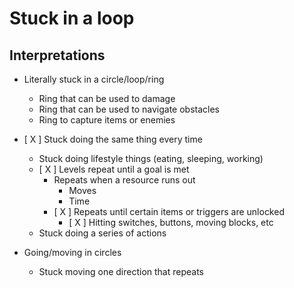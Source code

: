 # Stuck in a loop

## Interpretations

-   Literally stuck in a circle/loop/ring
    -   Ring that can be used to damage
    -   Ring that can be used to navigate obstacles
    -   Ring to capture items or enemies
-   [ X ] Stuck doing the same thing every time
    -   Stuck doing lifestyle things (eating, sleeping, working)
    -   [ X ] Levels repeat until a goal is met
        -   Repeats when a resource runs out
            -   Moves
            -   Time
        -   [ X ] Repeats until certain items or triggers are unlocked
            -   [ X ] Hitting switches, buttons, moving blocks, etc
    -   Stuck doing a series of actions
-   Going/moving in circles

    -   Stuck moving one direction that repeats
